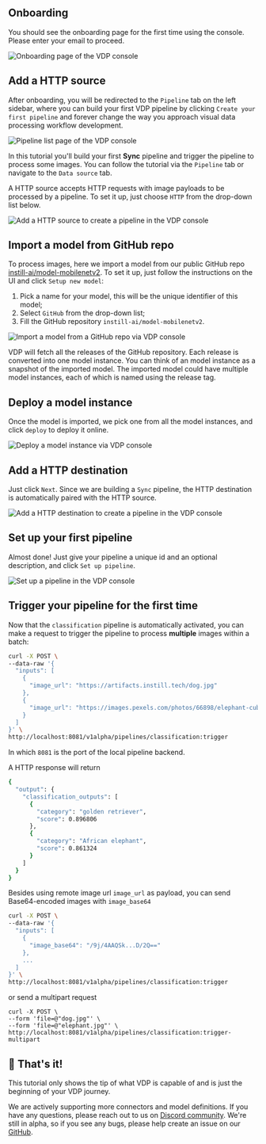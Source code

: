 ## Onboarding
You should see the onboarding page for the first time using the console. Please enter your email to proceed.

![Onboarding page of the VDP console](assets/onboarding.png)

## Add a HTTP source

After onboarding, you will be redirected to the `Pipeline` tab on the left sidebar, where you can build your first VDP pipeline by clicking `Create your first pipeline` and forever change the way you approach visual data processing workflow development.

![Pipeline list page of the VDP console](assets/pipeline-list-empty.png)

In this tutorial you'll build your first **Sync** pipeline and trigger the pipeline to process some images. You can follow the tutorial via the `Pipeline` tab or navigate to the `Data source` tab.

A HTTP source accepts HTTP requests with image payloads to be processed by a pipeline. To set it up, just choose `HTTP` from the drop-down list below. 

![Add a HTTP source to create a pipeline in the VDP console](assets/add-a-source-http.png)

## Import a model from GitHub repo

To process images, here we import a model from our public GitHub repo [instill-ai/model-mobilenetv2](https://github.com/instill-ai/model-mobilenetv2). To set it up, just follow the instructions on the UI and click `Setup new model`:
1. Pick a name for your model, this will be the unique identifier of this model; 
2. Select `GitHub` from the drop-down list;
3. Fill the GitHub repository `instill-ai/model-mobilenetv2`.

![Import a model from a GitHub repo via VDP console](assets/add-a-model.png)

VDP will fetch all the releases of the GitHub repository. Each release is converted into one model instance. You can think of an model instance as a snapshot of the imported model. The imported model could have multiple model instances, each of which is named using the release tag.

## Deploy a model instance

Once the model is imported, we pick one from all the model instances, and click `deploy` to deploy it online.

![Deploy a model instance via VDP console](assets/deploy-a-model-instance.png)


## Add a HTTP destination

Just click `Next`. Since we are building a `Sync` pipeline, the HTTP destination is automatically paired with the HTTP source.

![Add a HTTP destination to create a pipeline in the VDP console](assets/add-a-destination-http.png)


## Set up your first pipeline

Almost done! Just give your pipeline a unique id and an optional description, and click `Set up pipeline`.

![Set up a pipeline in the VDP console](assets/set-up-a-pipeline.png)

## Trigger your pipeline for the first time

Now that the `classification` pipeline is automatically activated, you can make a request to trigger the pipeline to process **multiple** images within a batch:

```bash
curl -X POST \
--data-raw '{
  "inputs": [
    {
      "image_url": "https://artifacts.instill.tech/dog.jpg"
    },
    {
      "image_url": "https://images.pexels.com/photos/66898/elephant-cub-tsavo-kenya-66898.jpeg"
    }
  ]
}' \
http://localhost:8081/v1alpha/pipelines/classification:trigger
```
In which `8081` is the port of the local pipeline backend.


A HTTP response will return
```bash
{
  "output": {
    "classification_outputs": [
      {
        "category": "golden retriever",
        "score": 0.896806
      },
      {
        "category": "African elephant",
        "score": 0.861324
      }
    ]
  }
}
```

Besides using remote image url `image_url` as payload, you can send Base64-encoded images with `image_base64`

```bash
curl -X POST \
--data-raw '{
  "inputs": [
    {
      "image_base64": "/9j/4AAQSk...D/2Q=="
    },
    ...
  ]
}' \
http://localhost:8081/v1alpha/pipelines/classification:trigger
```

or send a multipart request

```
curl -X POST \
--form 'file=@"dog.jpg"' \
--form 'file=@"elephant.jpg"' \
http://localhost:8081/v1alpha/pipelines/classification:trigger-multipart
```

## 🙌 That's it!

This tutorial only shows the tip of what VDP is capable of and is just the beginning of your VDP journey.

We are actively supporting more connectors and model definitions. If you have any questions, please reach out to us on [Discord community](https://discord.gg/sevxWsqpGh). We're still in alpha, so if you see any bugs, please help create an issue on our [GitHub](https://github.com/instill-ai/vdp).